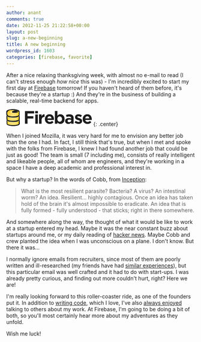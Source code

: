 ```yaml
---
author: anant
comments: true
date: 2012-11-25 21:22:58+00:00
layout: post
slug: a-new-beginning
title: A new beginning
wordpress_id: 1603
categories: [firebase, favorite]
---
```


After a nice relaxing thanksgiving week, with almost no e-mail to read (I can't stress enough _how nice_ this was) - I'm incredibly excited to start my first day at [Firebase](http://www.firebase.com) tomorrow! If you haven't heard of them before, it's because they're a startup :) And they're in the business of building a scalable, real-time backend for apps.

[![Firebase](/images/2012/firebase.png)](http://www.firebase.com)
{: .center}

When I joined Mozilla, it was very hard for me to envision any better job than the one I had. In fact, I still think that's true, but when I met and spoke with the folks from Firebase, I knew I had found another job that could be just as good! The team is small (7 including me), consists of really intelligent and likeable people, all of whom are engineers, and they're working in a space I have a deep academic and professional interest in.

But why a startup? In the words of Cobb, from [Inception](http://www.imdb.com/title/tt1375666/quotes):

> What is the most resilient parasite? Bacteria? A virus? An intestinal worm? An idea. Resilient... highly contagious. Once an idea has taken hold of the brain it's almost impossible to eradicate. An idea that is fully formed - fully understood - that sticks; right in there somewhere.

And somewhere along the way, the thought of what it would be like to work at a startup entered my head. Maybe it was the near constant buzz about startups around me, or my daily reading of [hacker news](http://news.ycombinator.com/). Maybe Cobb and crew planted the idea when I was unconscious on a plane. I don't know. But there it was...

I normally ignore emails from recruiters, since most of them are poorly written and ill-researched (my friends have had [similar experiences](http://zpao.com/posts/this-is-bad-recruiting/)), but this particular email was well crafted and it had to do with start-ups. I was already pretty curious, and finding out more couldn't hurt, right? Here we are!

I'm really looking forward to this roller-coaster ride, as one of the founders put it. In addition to [writing code](http://github.com/anantn), which I love, I've also [always enjoyed](http://kix.in/talks/) talking to others about my work. At Firebase, I'm going to be doing a bit of both, so you'll most certainly hear more about my adventures as they unfold.

Wish me luck!
